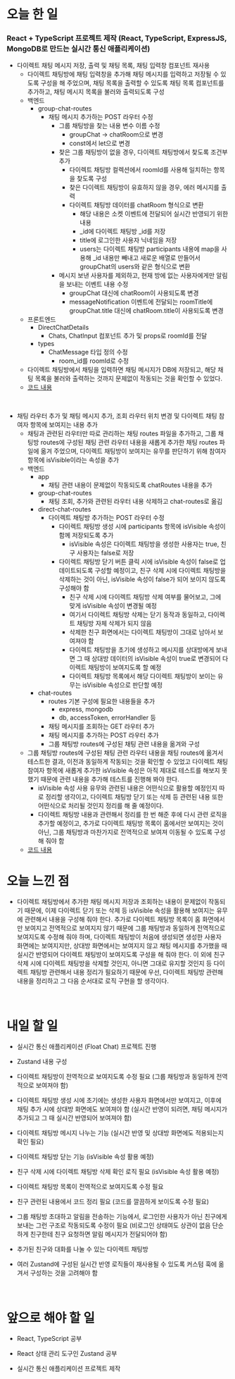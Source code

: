 # 오늘 한 일

### React + TypeScript 프로젝트 제작 (React, TypeScript, ExpressJS, MongoDB로 만드는 실시간 통신 애플리케이션)

- 다이렉트 채팅 메시지 저장, 출력 및 채팅 목록, 채팅 입력창 컴포넌트 재사용
  - 다이렉트 채팅방에 채팅 입력창을 추가해 채팅 메시지를 입력하고 저장될 수 있도록 구성을 해 주었으며, 채팅 목록을 출력할 수 있도록 채팅 목록 컴포넌트를 추가하고, 채팅 메시지 목록을 불러와 출력되도록 구성
  - 백엔드
    - group-chat-routes
      - 채팅 메시지 추가하는 POST 라우터 수정
        - 그룹 채팅방을 찾는 내용 변수 이름 수정
          - groupChat -> chatRoom으로 변경
          - const에서 let으로 변경
        - 찾은 그룹 채팅방이 없을 경우, 다이렉트 채팅방에서 찾도록 조건부 추가
          - 다이렉트 채팅방 컬렉션에서 roomId를 사용해 일치하는 항목을 찾도록 구성
          - 찾은 다이렉트 채팅방이 유효하지 않을 경우, 에러 메시지를 출력
          - 다이렉트 채팅방 데이터를 chatRoom 형식으로 변환
            - 해당 내용은 소켓 이벤트에 전달되어 실시간 반영되기 위한 내용
            - \_id에 다이렉트 채팅방 \_id를 저장
            - title에 로그인한 사용자 닉네임을 저장
            - users는 다이렉트 채팅방 participants 내용에 map을 사용해 \_id 내용만 빼내고 새로운 배열로 만들어서 groupChat의 users와 같은 형식으로 변환
        - 메시지 보낸 사용자를 제외하고, 현재 방에 없는 사용자에게만 알림을 보내는 이벤트 내용 수정
          - groupChat 대신에 chatRoom이 사용되도록 변경
          - messageNotification 이벤트에 전달되는 roomTitle에 groupChat.title 대신에 chatRoom.title이 사용되도록 변경
  - 프론트엔드
    - DirectChatDetails
      - Chats, ChatInput 컴포넌트 추가 및 props로 roomId를 전달
    - types
      - ChatMessage 타입 정의 수정
        - room_id를 roomId로 수정
  - 다이렉트 채팅방에서 채팅을 입력하면 채팅 메시지가 DB에 저장되고, 해당 채팅 목록을 불러와 출력하는 것까지 문제없이 작동되는 것을 확인할 수 있었다.
  - [코드 내용](https://github.com/jeongsangtae/float-chat/commit/77f649996b7ebc5a774f77b311153c72eed050f8)

<br />

- 채팅 라우터 추가 및 채팅 메시지 추가, 조회 라우터 위치 변경 및 다이렉트 채팅 참여자 항목에 보여지는 내용 추가
  - 채팅과 관련된 라우터만 따로 관리하는 채팅 routes 파일을 추가하고, 그룹 채팅방 routes에 구성된 채팅 관련 라우터 내용을 새롭게 추가한 채팅 routes 파일에 옮겨 주었으며, 다이렉트 채팅방이 보여지는 유무를 판단하기 위해 참여자 항목에 isVisible이라는 속성을 추가
  - 백엔드
    - app
      - 채팅 관련 내용이 문제없이 작동되도록 chatRoutes 내용을 추가
    - group-chat-routes
      - 채팅 조회, 추가와 관련된 라우터 내용 삭제하고 chat-routes로 옮김
    - direct-chat-routes
      - 다이렉트 채팅방 추가하는 POST 라우터 수정
        - 다이렉트 채팅방 생성 시에 participants 항목에 isVisible 속성이 함께 저장되도록 추가
          - isVisible 속성은 다이렉트 채팅방을 생성한 사용자는 true, 친구 사용자는 false로 저장
        - 다이렉트 채팅방 닫기 버튼 클릭 시에 isVisible 속성이 false로 업데이트되도록 구성할 예정이고, 친구 삭제 시에 다이렉트 채팅방을 삭제하는 것이 아닌, isVisible 속성이 false가 되어 보이지 않도록 구성해야 함
          - 친구 삭제 시에 다이렉트 채팅방 삭제 여부를 물어보고, 그에 맞게 isVisible 속성이 변경될 예정
          - 여기서 다이렉트 채팅방 삭제는 닫기 동작과 동일하고, 다이렉트 채팅방 자체 삭제가 되지 않음
          - 삭제한 친구 화면에서는 다이렉트 채팅방이 그대로 남아서 보여져야 함
          - 다이렉트 채팅방을 초기에 생성하고 메시지를 상대방에게 보내면 그 때 상대방 데이터의 isVisible 속성이 true로 변경되어 다이렉트 채팅방이 보여지도록 할 예정
          - 다이렉트 채팅방 목록에서 해당 다이렉트 채팅방이 보이는 유무는 isVisible 속성으로 판단할 예정
    - chat-routes
      - routes 기본 구성에 필요한 내용들을 추가
        - express, mongodb
        - db, accessToken, errorHandler 등
      - 채팅 메시지를 조회하는 GET 라우터 추가
      - 채팅 메시지를 추가하는 POST 라우터 추가
      - 그룹 채팅방 routes에 구성된 채팅 관련 내용을 옮겨와 구성
  - 그룹 채팅방 routes에 구성된 채팅 관련 라우터 내용을 채팅 routes에 옮겨서 테스트한 결과, 이전과 동일하게 작동되는 것을 확인할 수 있었고 다이렉트 채팅 참여자 항목에 새롭게 추가한 isVisible 속성은 아직 제대로 테스트를 해보지 못했기 때문에 관련 내용을 추가해 테스트를 진행해 봐야 한다.
    - isVisible 속성 사용 유무와 관련된 내용은 어떤식으로 활용할 예정인지 따로 정리할 생각이고, 다이렉트 채팅방 닫기 또는 삭제 등 관련된 내용 또한 어떤식으로 처리될 것인지 정리를 해 줄 예정이다.
    - 다이렉트 채팅방 내용과 관련해서 정리를 한 번 해준 후에 다시 관련 로직을 추가할 예정이고, 추가로 다이렉트 채팅방 목록이 홈에서만 보여지는 것이 아닌, 그룹 채팅방과 마찬가지로 전역적으로 보여져 이동될 수 있도록 구성해 줘야 함
  - [코드 내용](https://github.com/jeongsangtae/float-chat/commit/6cbcf671f6df54cdd52af349f8d5855c0cab7c0d)

# 오늘 느낀 점

- 다이렉트 채팅방에서 추가한 채팅 메시지 저장과 조회하는 내용이 문제없이 작동되기 때문에, 이제 다이렉트 닫기 또는 삭제 등 isVisible 속성을 활용해 보여지는 유무에 관련해서 내용을 구성해 줘야 한다. 추가로 다이렉트 채팅방 목록이 홈 화면에서만 보여지고 전역적으로 보여지지 않기 때문에 그룹 채팅방과 동일하게 전역적으로 보여지도록 수정해 줘야 하며, 다이렉트 채팅방이 처음에 생성되면 생성한 사용자 화면에는 보여지지만, 상대방 화면에서는 보여지지 않고 채팅 메시지를 추가했을 때 실시간 반영되어 다이렉트 채팅방이 보여지도록 구성을 해 줘야 한다. 이 외에 친구 삭제 시에 다이렉트 채팅방을 삭제할 것인지, 아니면 그대로 유지할 것인지 등 다이렉트 채팅방 관련해서 내용 정리가 필요하기 때문에 우선, 다이렉트 채팅방 관련해 내용을 정리하고 그 다음 순서대로 로직 구현을 할 생각이다.

<br />

# 내일 할 일

- 실시간 통신 애플리케이션 (Float Chat) 프로젝트 진행

- Zustand 내용 구성

- 다이렉트 채팅방이 전역적으로 보여지도록 수정 필요 (그룹 채팅방과 동일하게 전역적으로 보여져야 함)

- 다이렉트 채팅방 생성 시에 초기에는 생성한 사용자 화면에서만 보여지고, 이후에 채팅 추가 시에 상대방 화면에도 보여져야 함 (실시간 반영이 되려면, 채팅 메시지가 추가되고 그 때 실시간 반영되어 보여져야 함)

- 다이렉트 채팅방 메시지 나누는 기능 (실시간 반영 및 상대방 화면에도 적용되는지 확인 필요)

- 다이렉트 채팅방 닫는 기능 (isVisible 속성 활용 예정)

- 친구 삭제 시에 다이렉트 채팅방 삭제 확인 로직 필요 (isVisible 속성 활용 예정)

- 다이렉트 채팅방 목록이 전역적으로 보여지도록 수정 필요

- 친구 관련된 내용에서 코드 정리 필요 (코드를 깔끔하게 보이도록 수정 필요)

- 그룹 채팅방 초대하고 알림을 전송하는 기능에서, 로그인한 사용자가 아닌 친구에게 보내는 그런 구조로 작동되도록 수정이 필요 (비로그인 상태여도 상관이 없음 단순하게 친구한테 친구 요청하면 알림 메시지가 전달되어야 함)

- 추가된 친구와 대화를 나눌 수 있는 다이렉트 채팅방

- 여러 Zustand에 구성된 실시간 반영 로직들이 재사용될 수 있도록 커스텀 훅에 옮겨서 구성하는 것을 고려해야 함

<br />

# 앞으로 해야 할 일

- React, TypeScript 공부

- React 상태 관리 도구인 Zustand 공부

- 실시간 통신 애플리케이션 프로젝트 제작
